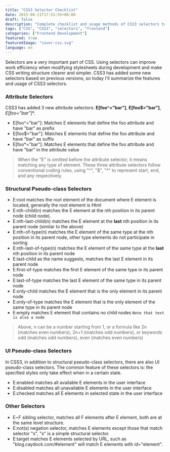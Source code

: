 ```yaml
---
title: "CSS3 Selector Checklist"
date: 2015-08-21T17:53:55+08:00
draft: false
description: "Complete checklist and usage methods of CSS3 selectors to improve development efficiency"
tags: ["CSS", "CSS3", "selectors", "frontend"]
categories: ["Frontend Development"]
featured: true
featuredImage: "cover-css.svg"
language: en
---
```


Selectors are a very important part of CSS. Using selectors can improve work efficiency when modifying stylesheets during development and make CSS writing structure clearer and simpler. CSS3 has added some new selectors based on previous versions, so today I'll summarize the features and usage of CSS3 selectors.

### Attribute Selectors
CSS3 has added 3 new attribute selectors: **E[foo^="bar"]**, **E[foo$="bar"]**, **E[foo*="bar"]**.
* E[foo^="bar"]: Matches E elements that define the foo attribute and have "bar" as prefix
* E[foo$="bar"]: Matches E elements that define the foo attribute and have "bar" as suffix
* E[foo*="bar"]: Matches E elements that define the foo attribute and have "bar" in the attribute value

> When the "E" is omitted before the attribute selector, it means matching any type of element. These three attribute selectors follow conventional coding rules, using "^", "$", "*" to represent start, end, and any respectively.

### Structural Pseudo-class Selectors
* E:root matches the root element of the document where E element is located, generally the root element is Html
* E:nth-child(n) matches the E element at the nth position in its parent node (child node).
* E:nth-last-child(n) matches the E element at the **last** nth position in its parent node (similar to the above)
* E:nth-of-type(n) matches the E element of the same type at the nth position in its parent node, other type elements do not participate in sorting
* E:nth-last-of-type(n) matches the E element of the same type at the **last** nth position in its parent node
* E:last-child as the name suggests, matches the last E element in its parent node
* E:first-of-type matches the first E element of the same type in its parent node
* E:last-of-type matches the last E element of the same type in its parent node
* E:only-child matches the E element that is the only element in its parent node
* E:only-of-type matches the E element that is the only element of the same type in its parent node
* E:empty matches E element that contains no child nodes `Note that text is also a node`

> Above, n can be a number starting from 1, or a formula like 2n (matches even numbers), 2n+1 (matches odd numbers), or keywords odd (matches odd numbers), even (matches even numbers)

### UI Pseudo-class Selectors
In CSS3, in addition to structural pseudo-class selectors, there are also UI pseudo-class selectors. The common feature of these selectors is: the specified styles only take effect when in a certain state.
* E:enabled matches all available E elements in the user interface
* E:disabled matches all unavailable E elements in the user interface
* E:checked matches all E elements in selected state in the user interface

### Other Selectors
* E~F sibling selector, matches all F elements after E element, both are at the same level structure.
* E:not(s) negation selector, matches E elements except those that match selector "s", "s" is a simple structural selector.
* E:target matches E elements selected by URL, such as "blog.caydock.com/#element" will match E elements with id="element".
